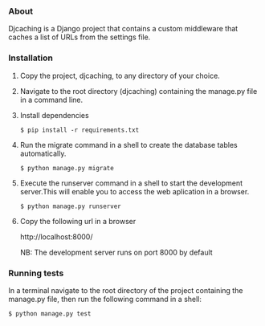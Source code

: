 

### About
Djcaching is a Django project that contains a custom middleware that caches a list of URLs
from the settings file.


### Installation
1. Copy the project, djcaching, to any directory of your choice.

2. Navigate to the root directory (djcaching) containing the manage.py file in a command line.

3. Install dependencies
    ```
   $ pip install -r requirements.txt
   ``` 

 
4. Run the migrate command in a shell to create the database tables automatically.
   ```
   $ python manage.py migrate 
   ``` 
   
   
5. Execute the runserver command in a shell to start the development server.This will enable you to access
   the web aplication in a browser.
   ```
   $ python manage.py runserver
   ```


   
6. Copy the following url in a browser
   
   http://localhost:8000/
   
   NB: The development server runs on port 8000 by default  

### Running tests
In a terminal navigate to the root directory of the project containing the manage.py file, 
then run the following command in a shell:  
  ```
  $ python manage.py test 
  ``` 
